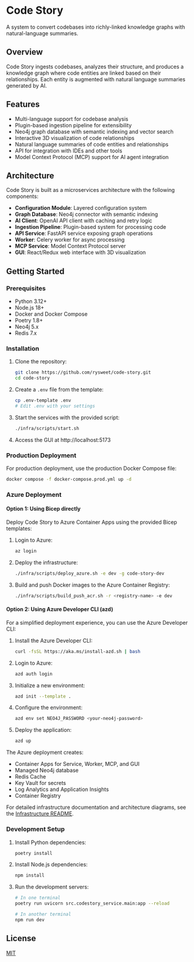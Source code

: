 # Code Story

A system to convert codebases into richly-linked knowledge graphs with natural-language summaries.

## Overview

Code Story ingests codebases, analyzes their structure, and produces a knowledge graph where code entities are linked based on their relationships. Each entity is augmented with natural language summaries generated by AI.

## Features

- Multi-language support for codebase analysis
- Plugin-based ingestion pipeline for extensibility
- Neo4j graph database with semantic indexing and vector search
- Interactive 3D visualization of code relationships
- Natural language summaries of code entities and relationships
- API for integration with IDEs and other tools
- Model Context Protocol (MCP) support for AI agent integration

## Architecture

Code Story is built as a microservices architecture with the following components:

- **Configuration Module**: Layered configuration system
- **Graph Database**: Neo4j connector with semantic indexing
- **AI Client**: OpenAI API client with caching and retry logic
- **Ingestion Pipeline**: Plugin-based system for processing code
- **API Service**: FastAPI service exposing graph operations
- **Worker**: Celery worker for async processing
- **MCP Service**: Model Context Protocol server
- **GUI**: React/Redux web interface with 3D visualization

## Getting Started

### Prerequisites

- Python 3.12+
- Node.js 18+
- Docker and Docker Compose
- Poetry 1.8+
- Neo4j 5.x
- Redis 7.x

### Installation

1. Clone the repository:
   ```bash
   git clone https://github.com/rysweet/code-story.git
   cd code-story
   ```

2. Create a `.env` file from the template:
   ```bash
   cp .env-template .env
   # Edit .env with your settings
   ```

3. Start the services with the provided script:
   ```bash
   ./infra/scripts/start.sh
   ```

4. Access the GUI at http://localhost:5173

### Production Deployment

For production deployment, use the production Docker Compose file:

```bash
docker compose -f docker-compose.prod.yml up -d
```

### Azure Deployment

#### Option 1: Using Bicep directly

Deploy Code Story to Azure Container Apps using the provided Bicep templates:

1. Login to Azure:
   ```bash
   az login
   ```

2. Deploy the infrastructure:
   ```bash
   ./infra/scripts/deploy_azure.sh -e dev -g code-story-dev
   ```

3. Build and push Docker images to the Azure Container Registry:
   ```bash
   ./infra/scripts/build_push_acr.sh -r <registry-name> -e dev
   ```

#### Option 2: Using Azure Developer CLI (azd)

For a simplified deployment experience, you can use the Azure Developer CLI:

1. Install the Azure Developer CLI:
   ```bash
   curl -fsSL https://aka.ms/install-azd.sh | bash
   ```

2. Login to Azure:
   ```bash
   azd auth login
   ```

3. Initialize a new environment:
   ```bash
   azd init --template .
   ```

4. Configure the environment:
   ```bash
   azd env set NEO4J_PASSWORD <your-neo4j-password>
   ```

5. Deploy the application:
   ```bash
   azd up
   ```

The Azure deployment creates:
- Container Apps for Service, Worker, MCP, and GUI
- Managed Neo4j database
- Redis Cache
- Key Vault for secrets
- Log Analytics and Application Insights
- Container Registry

For detailed infrastructure documentation and architecture diagrams, see the [Infrastructure README](./infra/README.md).

### Development Setup

1. Install Python dependencies:
   ```bash
   poetry install
   ```

2. Install Node.js dependencies:
   ```bash
   npm install
   ```

3. Run the development servers:
   ```bash
   # In one terminal
   poetry run uvicorn src.codestory_service.main:app --reload
   
   # In another terminal
   npm run dev
   ```

## License

[MIT](LICENSE)